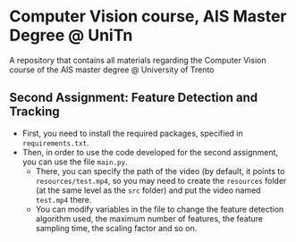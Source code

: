 # Computer Vision course, AIS Master Degree @ UniTn
A repository that contains all materials regarding the Computer Vision course of the AIS master degree @ University of Trento

## Second Assignment: Feature Detection and Tracking
- First, you need to install the required packages, specified in `requirements.txt`.
- Then, in order to use the code developed for the second assignment, you can use the file `main.py`. 
  - There, you can specify the path of the video (by default, it points to `resources/test.mp4`, so you may need to create the `resources` folder (at the same level as the `src` folder) and put the video named `test.mp4` there.
  - You can modify variables in the file to change the feature detection algorithm used, the maximum number of features, the feature sampling time, the scaling factor and so on.
